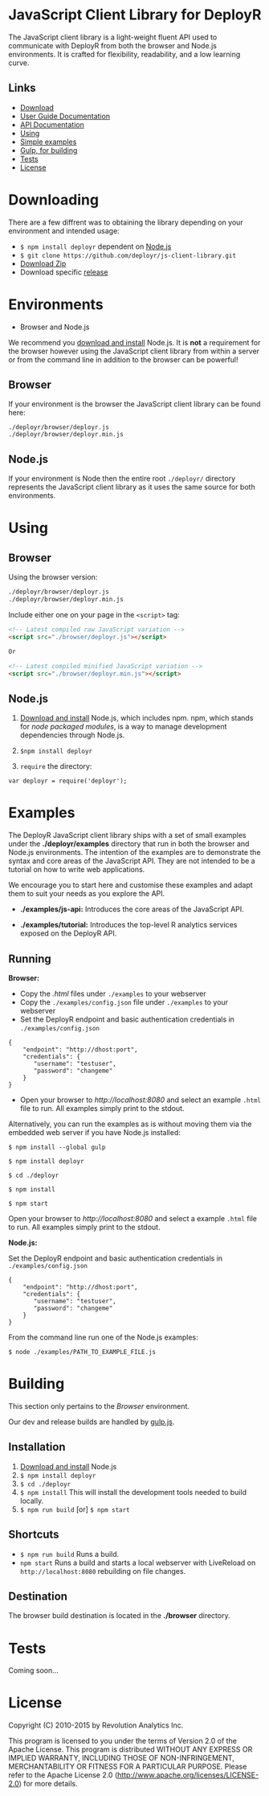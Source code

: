 JavaScript Client Library for DeployR 
=====================================

The JavaScript client library is a light-weight fluent API used to communicate 
with DeployR from both the browser and Node.js environments. It is crafted for 
flexibility, readability, and a low learning curve.

Links
-----

  * [Download](#installing)
  * [User Guide Documentation](http://deployr.revolutionanalytics.com/documents/dev/client-jsdoc)
  * [API Documentation](http://deployr.revolutionanalytics.com/documents/dev/client-jsdoc/api/)
  * [Using](http://deployr.revolutionanalytics.com/documents/dev/client-jsdoc/#install)  
  * [Simple examples](#examples)
  * [Gulp, for building](#building)
  * [Tests](#tests)
  * [License](#license)

Downloading
============

There are a few diffrent was to obtaining the library depending on your 
environment and intended usage:

- `$ npm install deployr` dependent on [Node.js](http://nodejs.org/download/)
- `$ git clone https://github.com/deployr/js-client-library.git`
- [Download Zip](https://github.com/deployr/js-client-library/archive/master.zip)
- Download specific [release](https://github.com/deployr/js-client-library/releases)

Environments
============

- Browser and Node.js

We recommend you [download and install](http://nodejs.org/download/) Node.js.
It is __not__ a requirement for the browser however using the JavaScript client 
library from within a server or from the command line in addition to the browser
can be powerful!

Browser
-------

If your environment is the browser the JavaScript client library can be found
here:

```
./deployr/browser/deployr.js
./deployr/browser/deployr.min.js
```

Node.js
-------

If your environment is Node then the entire root ```./deployr/``` directory 
represents the JavaScript client library as it uses the same source for both 
environments.

Using
=====

Browser
-------

Using the browser version:

```bash
./deployr/browser/deployr.js
./deployr/browser/deployr.min.js
``` 

Include either one on your page in the `<script>` tag:

```html
<!-- Latest compiled raw JavaScript variation -->
<script src="./browser/deployr.js"></script>

Or

<!-- Latest compiled minified JavaScript variation -->
<script src="./browser/deployr.min.js"></script>
```

Node.js
-------

1. [Download and install](http://nodejs.org/download/) Node.js, which includes 
npm. npm, which stands for _node packaged modules_, is a way to manage 
development dependencies through Node.js.

2. ```$npm install deployr```

3. `require` the directory:

```
var deployr = require('deployr');
```

Examples
========

The DeployR JavaScript client library ships with a set of small examples under 
the __./deployr/examples__ directory that run in both the browser and Node.js 
environments. The intention of the examples are to demonstrate the syntax and 
core areas of the JavaScript API. They are not intended to be a tutorial on how 
to write web applications.

We encourage you to start here and customise these examples and adapt them to 
suit your needs as you explore the API.

- __./examples/js-api:__ Introduces the core areas of the JavaScript API.

- __./examples/tutorial:__ Introduces the top-level R analytics services exposed 
on the DeployR API.

Running
-------

__Browser:__

- Copy the _.html_ files under `./examples` to your webserver
- Copy the `./examples/config.json` file under `./examples` to your webserver
- Set the DeployR endpoint and basic authentication credentials in 
`./examples/config.json`

```
{
	"endpoint": "http://dhost:port",
	"credentials": {
	   "username": "testuser",
	   "password": "changeme"
	}
}	
```

- Open your browser to _http://localhost:8080_ and select an example 
`.html` file to run. All examples simply print to the stdout.

Alternatively, you can run the examples as is without moving them via the 
embedded web server if you have Node.js installed:

`$ npm install --global gulp`

`$ npm install deployr`

`$ cd ./deployr`

`$ npm install`

`$ npm start`

Open your browser to _http://localhost:8080_ and select a example 
`.html` file to run. All examples simply print to the stdout.

__Node.js:__

Set the DeployR endpoint and basic authentication credentials in 
`./examples/config.json`

```
{
	"endpoint": "http://dhost:port",
	"credentials": {
	   "username": "testuser",
	   "password": "changeme"
	}
}

```

From the command line run one of the Node.js examples:

```$ node ./examples/PATH_TO_EXAMPLE_FILE.js```

Building
========

This section only pertains to the _Browser_ environment.  

Our dev and release builds are handled by [gulp.js](http://gulpjs.com/).

Installation
------------

1. [Download and install](http://nodejs.org/download/) Node.js
2. `$ npm install deployr`
3. `$ cd ./deployr`
4. `$ npm install` This will install the development tools needed to build locally.
5. `$ npm run build` [or] `$ npm start`

Shortcuts
---------

 * `$ npm run build` Runs a build.
 * `npm start` Runs a build and starts a local webserver with LiveReload 
   on `http://localhost:8080` rebuilding on file changes.

Destination
-----------
The browser build destination is located in the __./browser__ directory.

Tests
=====

Coming soon...

License
=======

Copyright (C) 2010-2015 by Revolution Analytics Inc.

This program is licensed to you under the terms of Version 2.0 of the
Apache License. This program is distributed WITHOUT
ANY EXPRESS OR IMPLIED WARRANTY, INCLUDING THOSE OF NON-INFRINGEMENT,
MERCHANTABILITY OR FITNESS FOR A PARTICULAR PURPOSE. Please refer to the
Apache License 2.0 (http://www.apache.org/licenses/LICENSE-2.0) for more 
details.
